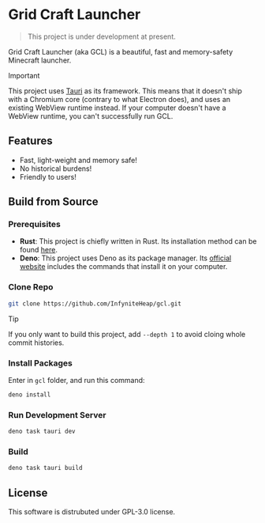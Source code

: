 # Grid Craft Launcher

> This project is under development at present.

Grid Craft Launcher (aka GCL) is a beautiful, fast and memory-safety Minecraft
launcher.

> [!IMPORTANT]
> This project uses [Tauri](https://tauri.app/) as its framework. This means
> that it doesn't ship with a Chromium core (contrary to what Electron does),
> and uses an existing WebView runtime instead. If your computer doesn't have a
> WebView runtime, you can't successfully run GCL.

## Features

- Fast, light-weight and memory safe!
- No historical burdens!
- Friendly to users!

## Build from Source

### Prerequisites

- **Rust**: This project is chiefly written in Rust. Its installation method can
  be found [here](https://www.rust-lang.org/tools/install/).
- **Deno**: This project uses Deno as its package manager. Its
  [official website](https://deno.com/) includes the commands that install it on
  your computer.

### Clone Repo

```bash
git clone https://github.com/InfyniteHeap/gcl.git
```

> [!TIP]
> If you only want to build this project, add `--depth 1` to avoid cloing whole
> commit histories.

### Install Packages

Enter in `gcl` folder, and run this command:

```bash
deno install
```

### Run Development Server

```bash
deno task tauri dev
```

### Build

```bash
deno task tauri build
```

## License

This software is distrubuted under GPL-3.0 license.
